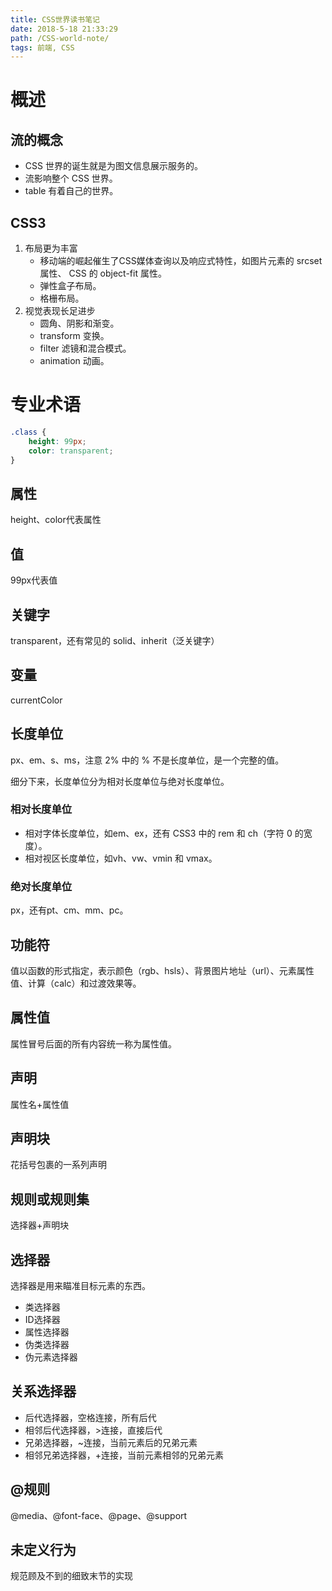 ```yaml
---
title: CSS世界读书笔记
date: 2018-5-18 21:33:29
path: /CSS-world-note/
tags: 前端, CSS
---
```

# 概述

## 流的概念
 
- CSS 世界的诞生就是为图文信息展示服务的。
- 流影响整个 CSS 世界。
- table 有着自己的世界。

## CSS3

1. 布局更为丰富
    - 移动端的崛起催生了CSS媒体查询以及响应式特性，如图片元素的 srcset 属性、 CSS 的 object-fit 属性。
    - 弹性盒子布局。
    - 格栅布局。
2. 视觉表现长足进步
    - 圆角、阴影和渐变。
    - transform 变换。
    - filter 滤镜和混合模式。
    - animation 动画。

# 专业术语

```css
.class {
    height: 99px;
    color: transparent;
}
```

## 属性

height、color代表属性

## 值

99px代表值

## 关键字

transparent，还有常见的 solid、inherit（泛关键字）

## 变量

currentColor

## 长度单位

px、em、s、ms，注意 2% 中的 % 不是长度单位，是一个完整的值。

细分下来，长度单位分为相对长度单位与绝对长度单位。

### 相对长度单位

- 相对字体长度单位，如em、ex，还有 CSS3 中的 rem 和 ch（字符 0 的宽度）。
- 相对视区长度单位，如vh、vw、vmin 和 vmax。

### 绝对长度单位

px，还有pt、cm、mm、pc。

## 功能符

值以函数的形式指定，表示颜色（rgb、hsls）、背景图片地址（url）、元素属性值、计算（calc）和过渡效果等。

## 属性值

属性冒号后面的所有内容统一称为属性值。

## 声明

属性名+属性值

## 声明块

花括号包裹的一系列声明

## 规则或规则集

选择器+声明块

## 选择器

选择器是用来瞄准目标元素的东西。

- 类选择器
- ID选择器
- 属性选择器
- 伪类选择器
- 伪元素选择器

## 关系选择器

- 后代选择器，空格连接，所有后代
- 相邻后代选择器，>连接，直接后代
- 兄弟选择器，~连接，当前元素后的兄弟元素
- 相邻兄弟选择器，+连接，当前元素相邻的兄弟元素

## @规则

@media、@font-face、@page、@support

## 未定义行为

规范顾及不到的细致末节的实现







